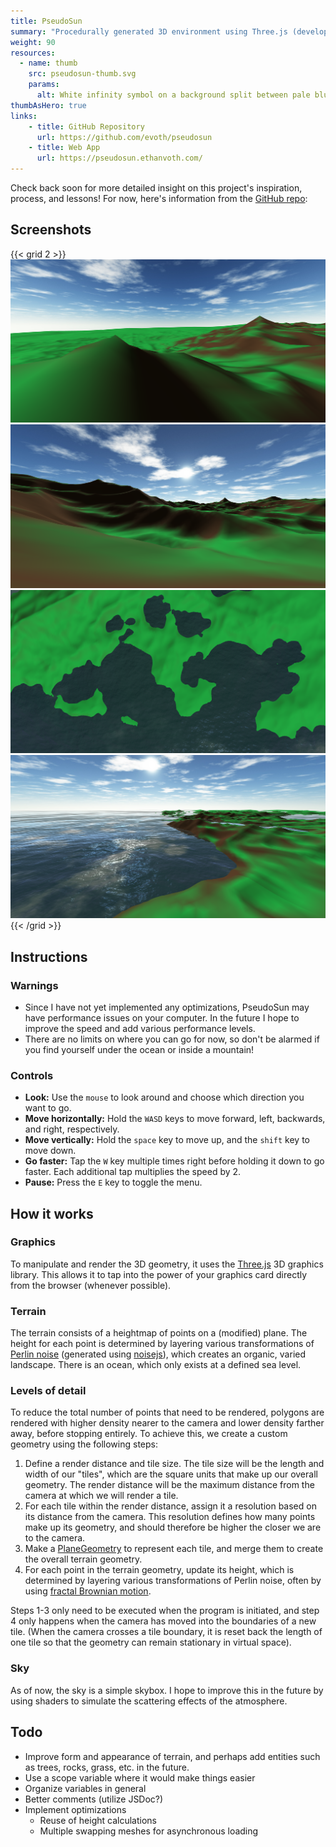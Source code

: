 ```yaml
---
title: PseudoSun
summary: "Procedurally generated 3D environment using Three.js (development paused)"
weight: 90
resources:
  - name: thumb
    src: pseudosun-thumb.svg
    params:
      alt: White infinity symbol on a background split between pale blue and green.
thumbAsHero: true
links:
    - title: GitHub Repository
      url: https://github.com/evoth/pseudosun
    - title: Web App
      url: https://pseudosun.ethanvoth.com/
---
```


Check back soon for more detailed insight on this project's inspiration, process, and lessons! For now, here's information from the [GitHub repo](https://github.com/evoth/pseudosun):

## Screenshots
{{< grid 2 >}}
[![PseudoSun screenshot 1](screenshots/screenshot_1.png)](screenshots/screenshot_1.png)
[![PseudoSun screenshot 2](screenshots/screenshot_2.png)](screenshots/screenshot_2.png)
[![PseudoSun screenshot 3](screenshots/screenshot_3.png)](screenshots/screenshot_3.png)
[![PseudoSun screenshot 4](screenshots/screenshot_4.png)](screenshots/screenshot_4.png)
{{< /grid >}}

## Instructions

### Warnings
- Since I have not yet implemented any optimizations, PseudoSun may have performance issues on your computer. In the future I hope to improve the speed and add various performance levels.
- There are no limits on where you can go for now, so don't be alarmed if you find yourself under the ocean or inside a mountain!

### Controls
- **Look:** Use the `mouse` to look around and choose which direction you want to go.
- **Move horizontally:** Hold the `WASD` keys to move forward, left, backwards, and right, respectively.
- **Move vertically:** Hold the `space` key to move up, and the `shift` key to move down.
- **Go faster:** Tap the `W` key multiple times right before holding it down to go faster. Each additional tap multiplies the speed by 2.
- **Pause:** Press the `E` key to toggle the menu.

## How it works

### Graphics
To manipulate and render the 3D geometry, it uses the [Three.js](https://threejs.org) 3D graphics library. This allows it to tap into the power of your graphics card directly from the browser (whenever possible).

### Terrain
The terrain consists of a heightmap of points on a (modified) plane. The height for each point is determined by layering various transformations of [Perlin noise](https://en.wikipedia.org/wiki/Perlin_noise) (generated using [noisejs](https://github.com/josephg/noisejs)), which creates an organic, varied landscape. There is an ocean, which only exists at a defined sea level.

### Levels of detail
To reduce the total number of points that need to be rendered, polygons are rendered with higher density nearer to the camera and lower density farther away, before stopping entirely. To achieve this, we create a custom geometry using the following steps:

1. Define a render distance and tile size. The tile size will be the length and width of our "tiles", which are the square units that make up our overall geometry. The render distance will be the maximum distance from the camera at which we will render a tile.
2. For each tile within the render distance, assign it a resolution based on its distance from the camera. This resolution defines how many points make up its geometry, and should therefore be higher the closer we are to the camera.
3. Make a [PlaneGeometry](https://threejs.org/docs/#api/en/geometries/PlaneGeometry) to represent each tile, and merge them to create the overall terrain geometry.
4. For each point in the terrain geometry, update its height, which is determined by layering various transformations of Perlin noise, often by using [fractal Brownian motion](https://thebookofshaders.com/13/).

Steps 1-3 only need to be executed when the program is initiated, and step 4 only happens when the camera has moved into the boundaries of a new tile. (When the camera crosses a tile boundary, it is reset back the length of one tile so that the geometry can remain stationary in virtual space).

### Sky
As of now, the sky is a simple skybox. I hope to improve this in the future by using shaders to simulate the scattering effects of the atmosphere.

## Todo
- Improve form and appearance of terrain, and perhaps add entities such as trees, rocks, grass, etc. in the future.
- Use a scope variable where it would make things easier
- Organize variables in general
- Better comments (utilize JSDoc?)
- Implement optimizations
   - Reuse of height calculations
   - Multiple swapping meshes for asynchronous loading